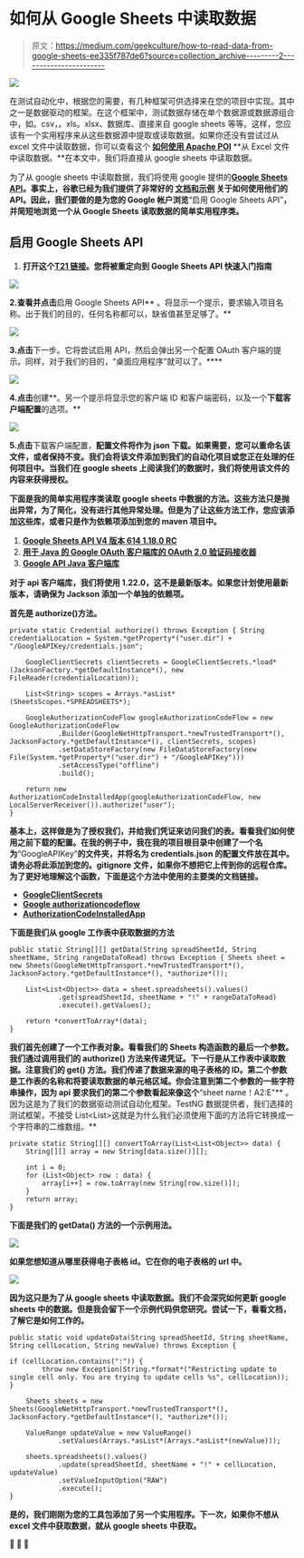 # 如何从 Google Sheets 中读取数据

> 原文：<https://medium.com/geekculture/how-to-read-data-from-google-sheets-ee335f787de6?source=collection_archive---------2----------------------->

![](img/fb3cb9476c816f9d650ce6b63e2892c4.png)

在测试自动化中，根据您的需要，有几种框架可供选择来在您的项目中实现。其中之一是数据驱动的框架。在这个框架中，测试数据存储在单个数据源或数据源组合中，如。csv，。xls。xlsx、数据库、直接来自 google sheets 等等。这样，您应该有一个实用程序来从这些数据源中提取或读取数据。如果你还没有尝试过从 excel 文件中读取数据，你可以查看这个 [**如何使用 Apache POI**](/geekculture/how-to-read-data-from-excel-file-using-apache-poi-95b8a4aa3909) **从 Excel 文件中读取数据。**在本文中，我们将直接从 google sheets 中读取数据。

为了从 google sheets 中读取数据，我们将使用 google 提供的[**Google Sheets API**](https://developers.google.com/resources/api-libraries/documentation/sheets/v4/java/latest/)**。事实上，谷歌已经为我们提供了非常好的 [**文档和示例**](https://developers.google.com/sheets/api/quickstart/java) 关于如何使用他们的 API。因此，我们要做的是为您的 Google 帐户浏览**“启用 Google Sheets API”**，并简短地浏览一个从 Google Sheets 读取数据的简单实用程序类。**

## ****启用 Google Sheets API****

1.  **打开这个[T21 链接](https://developers.google.com/sheets/api/quickstart/java)。您将被重定向到 Google Sheets API 快速入门指南**

**![](img/edeeac6a4765622aa12c8c5649a0ff7e.png)**

**2.查看并点击**启用 Google Sheets API** 。将显示一个提示，要求输入项目名称。出于我们的目的，任何名称都可以，缺省值甚至足够了。**

**![](img/68c267060dfe06c2468943d777286caf.png)**

**3.点击**下一步。它将尝试启用 API，然后会弹出另一个配置 OAuth 客户端的提示。同样，对于我们的目的，“桌面应用程序”就可以了。****

**![](img/dc5c54456a97390358ee0ef49144b837.png)**

**4.点击**创建**。另一个提示将显示您的客户端 ID 和客户端密码，以及一个**下载客户端配置**的选项。**

**![](img/8055935263efdbf26e13dbce9f2500ab.png)**

**5.点击**下载客户端配置，**配置文件将作为 json 下载。如果需要，您可以重命名该文件，或者保持不变。我们会将该文件添加到我们的自动化项目或您正在处理的任何项目中。当我们在 google sheets 上阅读我们的数据时，我们将使用该文件的内容来获得授权。**

**下面是我的简单实用程序类读取 google sheets 中数据的方法。这些方法只是抛出异常，为了简化，没有进行其他异常处理。但是为了让这些方法工作，您应该添加这些库，或者只是作为依赖项添加到您的 maven 项目中。**

1.  **[Google Sheets API V4 版本 614 1.18.0 RC](https://mvnrepository.com/artifact/com.google.apis/google-api-services-sheets/v4-rev614-1.18.0-rc)**
2.  **[用于 Java 的 Google OAuth 客户端库的 OAuth 2.0 验证码接收器](https://mvnrepository.com/artifact/com.google.oauth-client/google-oauth-client-jetty/1.31.5)**
3.  **[Google API Java 客户端库](https://mvnrepository.com/artifact/com.google.api-client/google-api-client/1.22.0)**

**对于 api 客户端库，我们将使用 1.22.0，这不是最新版本。如果您计划使用最新版本，请确保为 Jackson 添加一个单独的依赖项。**

****首先是 authorize()方法。****

```
private static Credential authorize() throws Exception { String credentialLocation = System.*getProperty*("user.dir") + "/GoogleAPIKey/credentials.json";

    GoogleClientSecrets clientSecrets = GoogleClientSecrets.*load*(JacksonFactory.*getDefaultInstance*(), new FileReader(credentialLocation));

    List<String> scopes = Arrays.*asList*(SheetsScopes.*SPREADSHEETS*);

    GoogleAuthorizationCodeFlow googleAuthorizationCodeFlow = new GoogleAuthorizationCodeFlow
            .Builder(GoogleNetHttpTransport.*newTrustedTransport*(), JacksonFactory.*getDefaultInstance*(), clientSecrets, scopes)
            .setDataStoreFactory(new FileDataStoreFactory(new File(System.*getProperty*("user.dir") + "/GoogleAPIKey")))
            .setAccessType("offline")
            .build();

    return new AuthorizationCodeInstalledApp(googleAuthorizationCodeFlow, new LocalServerReceiver()).authorize("user");
}
```

**基本上，这样做是为了授权我们，并给我们凭证来访问我们的表。看看我们如何使用之前下载的配置。在我的例子中，我在我的项目根目录中创建了一个名为**“GoogleAPIKey”**的文件夹，并将名为 **credentials.json** 的配置文件放在其中。请务必将此添加到您的。gitignore 文件，如果你不想把它上传到你的远程仓库。为了更好地理解这个函数，下面是这个方法中使用的主要类的文档链接。**

*   **[GoogleClientSecrets](https://googleapis.dev/java/google-api-client/latest/com/google/api/client/googleapis/auth/oauth2/GoogleClientSecrets.html)**
*   **[Google authorizationcodeflow](https://googleapis.dev/java/google-api-client/latest/com/google/api/client/googleapis/auth/oauth2/GoogleAuthorizationCodeFlow.html)**
*   **[AuthorizationCodeInstalledApp](https://googleapis.dev/java/google-oauth-client/1.30.1/com/google/api/client/extensions/java6/auth/oauth2/AuthorizationCodeInstalledApp.html)**

**下面是我们从 google 工作表中获取数据的方法**

```
public static String[][] getData(String spreadSheetId, String sheetName, String rangeDataToRead) throws Exception { Sheets sheet = new Sheets(GoogleNetHttpTransport.*newTrustedTransport*(), JacksonFactory.*getDefaultInstance*(), *authorize*());

    List<List<Object>> data = sheet.spreadsheets().values()
            .get(spreadSheetId, sheetName + "!" + rangeDataToRead)
            .execute().getValues();

    return *convertToArray*(data);
}
```

**我们首先创建了一个工作表对象。看看我们的 Sheets 构造函数的最后一个参数。我们通过调用我们的 **authorize()** 方法来传递凭证。下一行是从工作表中读取数据。注意我们的 **get()** 方法。我们传递了数据来源的电子表格的 ID。第二个参数是工作表的名称和将要读取数据的单元格区域。你会注意到第二个参数的一些字符串操作，因为 api 要求我们的第二个参数看起来像这个**“sheet name！A2:E"** 。因为这是为了我们的数据驱动测试自动化框架。TestNG 数据提供者，我们选择的测试框架，不接受 List<List<Object>>这就是为什么我们必须使用下面的方法将它转换成一个字符串的二维数组。**

```
private static String[][] convertToArray(List<List<Object>> data) {
    String[][] array = new String[data.size()][];

    int i = 0;
    for (List<Object> row : data) {
        array[i++] = row.toArray(new String[row.size()]);
    }
    return array;
}
```

**下面是我们的 **getData()** 方法的一个示例用法。**

**![](img/2954eb364998496d0acadf0b34c47006.png)**

**如果您想知道从哪里获得电子表格 id。它在你的电子表格的 url 中。**

**![](img/070270151e981e92527741fc45e7fde3.png)**

**因为这只是为了从 google sheets 中读取数据。我们不会深究如何更新 google sheets 中的数据。但是我会留下一个示例代码供您研究。尝试一下，看看文档，了解它是如何工作的。**

```
public static void updateData(String spreadSheetId, String sheetName, String cellLocation, String newValue) throws Exception {

if (cellLocation.contains(":")) {
        throw new Exception(String.*format*("Restricting update to single cell only. You are trying to update cells %s", cellLocation));
}

    Sheets sheets = new Sheets(GoogleNetHttpTransport.*newTrustedTransport*(), JacksonFactory.*getDefaultInstance*(), *authorize*());

    ValueRange updateValue = new ValueRange()
            .setValues(Arrays.*asList*(Arrays.*asList*(newValue)));

    sheets.spreadsheets().values()
            .update(spreadSheetId, sheetName + "!" + cellLocation, updateValue)
            .setValueInputOption("RAW")
            .execute();
}
```

**是的，我们刚刚为您的工具包添加了另一个实用程序。下一次，如果你不想从 excel 文件中获取数据，就从 google sheets 中获取。**

**🍻 🍻 🍻**